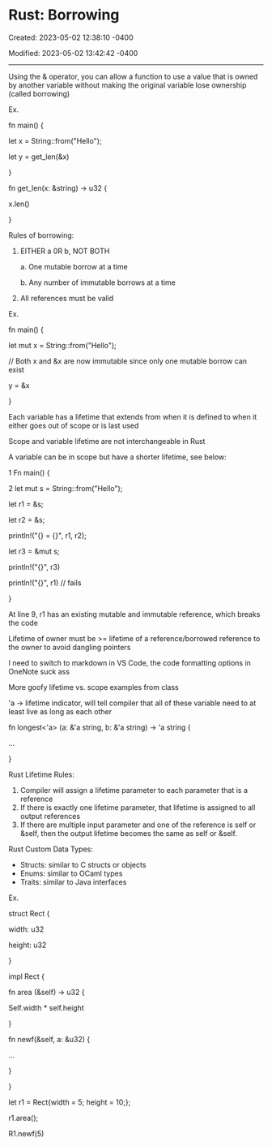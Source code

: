 # Rust: Borrowing

Created: 2023-05-02 12:38:10 -0400

Modified: 2023-05-02 13:42:42 -0400

---

Using the & operator, you can allow a function to use a value that is owned by another variable without making the original variable lose ownership (called borrowing)



Ex.



fn main() {

let x = String::from("Hello");

let y = get_len(&x)

}



fn get_len(x: &string) -> u32 {

x.len()

}



Rules of borrowing:

1.  EITHER a 0R b, NOT BOTH

    a.  One mutable borrow at a time

    b.  Any number of immutable borrows at a time

2.  All references must be valid



Ex.



fn main() {

let mut x = String::from("Hello");

// Both x and &x are now immutable since only one mutable borrow can exist

y = &x

}



Each variable has a lifetime that extends from when it is defined to when it either goes out of scope or is last used



Scope and variable lifetime are not interchangeable in Rust

A variable can be in scope but have a shorter lifetime, see below:



1 Fn main() {

2 let mut s = String::from("Hello");

let r1 = &s;

let r2 = &s;

println!("{} = {}", r1, r2);



let r3 = &mut s;

println!("{}", r3)

println!("{}", r1) // fails

}



At line 9, r1 has an existing mutable and immutable reference, which breaks the code



Lifetime of owner must be >= lifetime of a reference/borrowed reference to the owner to avoid dangling pointers



I need to switch to markdown in VS Code, the code formatting options in OneNote suck ass



More goofy lifetime vs. scope examples from class



'a -> lifetime indicator, will tell compiler that all of these variable need to at least live as long as each other



fn longest<'a> (a: &'a string, b: &'a string) -> 'a string {

...

}



Rust Lifetime Rules:

1.  Compiler will assign a lifetime parameter to each parameter that is a reference
2.  If there is exactly one lifetime parameter, that lifetime is assigned to all output references
3.  If there are multiple input parameter and one of the reference is self or &self, then the output lifetime becomes the same as self or &self.



Rust Custom Data Types:

-   Structs: similar to C structs or objects
-   Enums: similar to OCaml types
-   Traits: similar to Java interfaces



Ex.



struct Rect {

width: u32

height: u32

}



impl Rect {

fn area (&self) -> u32 {

Self.width * self.height

}



fn newf(&self, a: &u32) {

...

}

}



let r1 = Rect{width = 5; height = 10;};

r1.area();

R1.newf(5)


